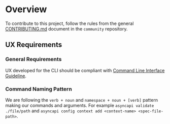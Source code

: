 # Overview

To contribute to this project, follow the rules from the general [CONTRIBUTING.md](https://github.com/kyma-project/community/blob/master/CONTRIBUTING.md) document in the `community` repository. 

## UX Requirements

### General Requirements 

UX developed for the CLI should be compliant with [Command Line Interface Guideline](https://clig.dev/).

### Command Naming Pattern 

We are following the `verb + noun` and `namespace + noun + [verb]` pattern making our commands and arguments. For example `asyncapi validate ./file/path` and `asyncapi config context add <context-name> <spec-file-path>`. 
